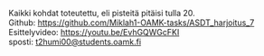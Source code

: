 Kaikki kohdat toteutettu, eli pisteitä pitäisi tulla 20.  
Github: https://github.com/Miklah1-OAMK-tasks/ASDT_harjoitus_7  
Esittelyvideo: https://youtu.be/EvhGQWGcFKI  
sposti: t2humi00@students.oamk.fi  